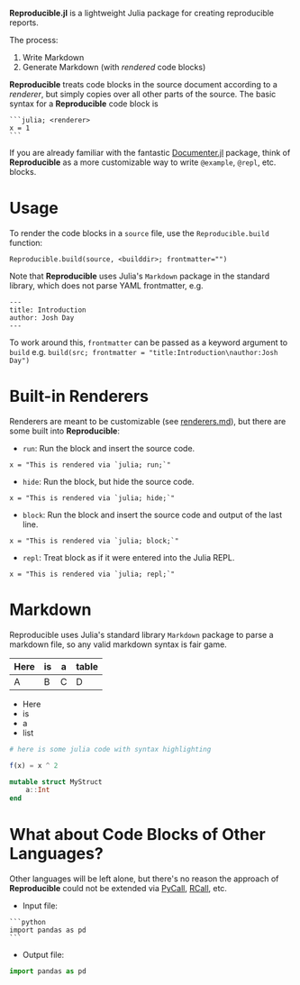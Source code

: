 **Reproducible.jl** is a lightweight Julia package for creating reproducible reports. 

The process:

1. Write Markdown
2. Generate Markdown (with *rendered* code blocks)

**Reproducible** treats code blocks in the source document according to a *renderer*,
but simply copies over all other parts of the source.
The basic syntax for a **Reproducible** code block is

````
```julia; <renderer>
x = 1
```
````

If you are already familiar with the fantastic [Documenter.jl](https://github.com/JuliaDocs/Documenter.jl) 
package, think of **Reproducible** as a more customizable way to write `@example`, `@repl`, etc. blocks.

# Usage

To render the code blocks in a `source` file, use the `Reproducible.build` function:

`Reproducible.build(source, <builddir>; frontmatter="")`

Note that **Reproducible** uses Julia's `Markdown` package in the standard library, which does not parse
YAML frontmatter, e.g.

```
---
title: Introduction
author: Josh Day
---
```

To work around this, `frontmatter` can be passed as a keyword argument to `build` e.g.
`build(src; frontmatter = "title:Introduction\nauthor:Josh Day")`

# Built-in Renderers

Renderers are meant to be customizable (see [renderers.md](renderers.md)), but there are some
built into **Reproducible**:

- `run`: Run the block and insert the source code.
```julia; run;
x = "This is rendered via `julia; run;`"
```

- `hide`: Run the block, but hide the source code.
```julia; hide;
x = "This is rendered via `julia; hide;`"
```

- `block`: Run the block and insert the source code and output of the last line.
```julia; block;
x = "This is rendered via `julia; block;`"
```

- `repl`: Treat block as if it were entered into the Julia REPL.
```julia; repl;
x = "This is rendered via `julia; repl;`"
```

# Markdown

Reproducible uses Julia's standard library `Markdown` package to parse a markdown file, so any 
valid markdown syntax is fair game.  

| Here | is | a | table |
|------|----|---|-------|
| A    | B  | C | D     |

- Here
- is
- a
- list

```julia
# here is some julia code with syntax highlighting

f(x) = x ^ 2

mutable struct MyStruct
    a::Int
end
```

# What about Code Blocks of Other Languages?

Other languages will be left alone, but there's no reason the approach of **Reproducible**
could not be extended via [PyCall](https://github.com/JuliaPy/PyCall.jl), 
[RCall](https://github.com/JuliaInterop/RCall.jl), etc.

- Input file:
````
```python
import pandas as pd
```
````
- Output file:
  
```python
import pandas as pd
```